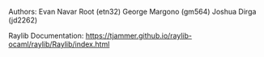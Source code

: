 Authors:
Evan Navar Root (etn32)
George Margono (gm564)
Joshua Dirga (jd2262)

Raylib Documentation:
https://tjammer.github.io/raylib-ocaml/raylib/Raylib/index.html